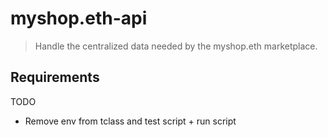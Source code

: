 # myshop.eth-api

> Handle the centralized data needed by the myshop.eth marketplace.

## Requirements

TODO
- Remove env from tclass and test script + run script